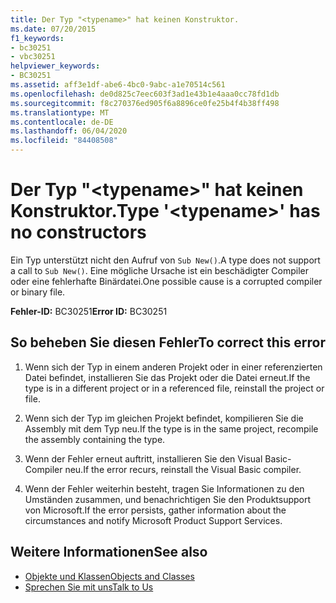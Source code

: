 ```yaml
---
title: Der Typ "<typename>" hat keinen Konstruktor.
ms.date: 07/20/2015
f1_keywords:
- bc30251
- vbc30251
helpviewer_keywords:
- BC30251
ms.assetid: aff3e1df-abe6-4bc0-9abc-a1e70514c561
ms.openlocfilehash: de0d825c7eec603f3ad1e43b1e4aaa0cc78fd1db
ms.sourcegitcommit: f8c270376ed905f6a8896ce0fe25b4f4b38ff498
ms.translationtype: MT
ms.contentlocale: de-DE
ms.lasthandoff: 06/04/2020
ms.locfileid: "84408508"
---
```

# <a name="type-typename-has-no-constructors"></a><span data-ttu-id="86899-102">Der Typ "\<typename>" hat keinen Konstruktor.</span><span class="sxs-lookup"><span data-stu-id="86899-102">Type '\<typename>' has no constructors</span></span>
<span data-ttu-id="86899-103">Ein Typ unterstützt nicht den Aufruf von `Sub New()`.</span><span class="sxs-lookup"><span data-stu-id="86899-103">A type does not support a call to `Sub New()`.</span></span> <span data-ttu-id="86899-104">Eine mögliche Ursache ist ein beschädigter Compiler oder eine fehlerhafte Binärdatei.</span><span class="sxs-lookup"><span data-stu-id="86899-104">One possible cause is a corrupted compiler or binary file.</span></span>  
  
 <span data-ttu-id="86899-105">**Fehler-ID:** BC30251</span><span class="sxs-lookup"><span data-stu-id="86899-105">**Error ID:** BC30251</span></span>  
  
## <a name="to-correct-this-error"></a><span data-ttu-id="86899-106">So beheben Sie diesen Fehler</span><span class="sxs-lookup"><span data-stu-id="86899-106">To correct this error</span></span>  
  
1. <span data-ttu-id="86899-107">Wenn sich der Typ in einem anderen Projekt oder in einer referenzierten Datei befindet, installieren Sie das Projekt oder die Datei erneut.</span><span class="sxs-lookup"><span data-stu-id="86899-107">If the type is in a different project or in a referenced file, reinstall the project or file.</span></span>  
  
2. <span data-ttu-id="86899-108">Wenn sich der Typ im gleichen Projekt befindet, kompilieren Sie die Assembly mit dem Typ neu.</span><span class="sxs-lookup"><span data-stu-id="86899-108">If the type is in the same project, recompile the assembly containing the type.</span></span>  
  
3. <span data-ttu-id="86899-109">Wenn der Fehler erneut auftritt, installieren Sie den Visual Basic-Compiler neu.</span><span class="sxs-lookup"><span data-stu-id="86899-109">If the error recurs, reinstall the Visual Basic compiler.</span></span>  
  
4. <span data-ttu-id="86899-110">Wenn der Fehler weiterhin besteht, tragen Sie Informationen zu den Umständen zusammen, und benachrichtigen Sie den Produktsupport von Microsoft.</span><span class="sxs-lookup"><span data-stu-id="86899-110">If the error persists, gather information about the circumstances and notify Microsoft Product Support Services.</span></span>  
  
## <a name="see-also"></a><span data-ttu-id="86899-111">Weitere Informationen</span><span class="sxs-lookup"><span data-stu-id="86899-111">See also</span></span>

- [<span data-ttu-id="86899-112">Objekte und Klassen</span><span class="sxs-lookup"><span data-stu-id="86899-112">Objects and Classes</span></span>](../../programming-guide/language-features/objects-and-classes/index.md)
- [<span data-ttu-id="86899-113">Sprechen Sie mit uns</span><span class="sxs-lookup"><span data-stu-id="86899-113">Talk to Us</span></span>](/visualstudio/ide/feedback-options)
